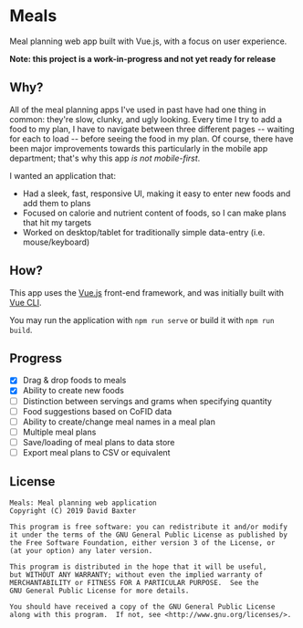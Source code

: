 # Meals

Meal planning web app built with Vue.js, with a focus on user experience.

**Note: this project is a work-in-progress and not yet ready for release**

## Why?

All of the meal planning apps I've used in past have had one thing in common: they're slow, clunky, and ugly looking. Every time I try to add a food to my plan, I have to navigate between three different pages -- waiting for each to load -- before seeing the food in my plan. Of course, there have been major improvements towards this particularly in the mobile app department; that's why this app *is not mobile-first*.

I wanted an application that:
- Had a sleek, fast, responsive UI, making it easy to enter new foods and add them to plans
- Focused on calorie and nutrient content of foods, so I can make plans that hit my targets
- Worked on desktop/tablet for traditionally simple data-entry (i.e. mouse/keyboard)

## How?

This app uses the [Vue.js](https://vuejs.org) front-end framework, and was initially built with [Vue CLI](https://cli.vuejs.org).

You may run the application with
`npm run serve`
or build it with
`npm run build`.

## Progress

- [x] Drag & drop foods to meals
- [x] Ability to create new foods
- [ ] Distinction between servings and grams when specifying quantity
- [ ] Food suggestions based on CoFID data
- [ ] Ability to create/change meal names in a meal plan
- [ ] Multiple meal plans
- [ ] Save/loading of meal plans to data store
- [ ] Export meal plans to CSV or equivalent

## License

    Meals: Meal planning web application
    Copyright (C) 2019 David Baxter

    This program is free software: you can redistribute it and/or modify
    it under the terms of the GNU General Public License as published by
    the Free Software Foundation, either version 3 of the License, or
    (at your option) any later version.

    This program is distributed in the hope that it will be useful,
    but WITHOUT ANY WARRANTY; without even the implied warranty of
    MERCHANTABILITY or FITNESS FOR A PARTICULAR PURPOSE.  See the
    GNU General Public License for more details.

    You should have received a copy of the GNU General Public License
    along with this program.  If not, see <http://www.gnu.org/licenses/>.